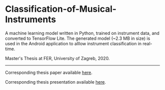 # Classification-of-Musical-Instruments
A machine learning model written in Python, trained on instrument data, and converted to TensorFlow Lite. The generated model (~2.3 MB in size) is used in the Android application to alllow instrument classification in real-time.

Master's Thesis at FER, University of Zagreb, 2020.

---

Corresponding thesis paper available [here](https://lukacupic.github.io/documents/Master-Thesis.pdf).

Corresponding thesis presentation available [here](https://lukacupic.github.io/documents/Master-Presentation.pdf).
